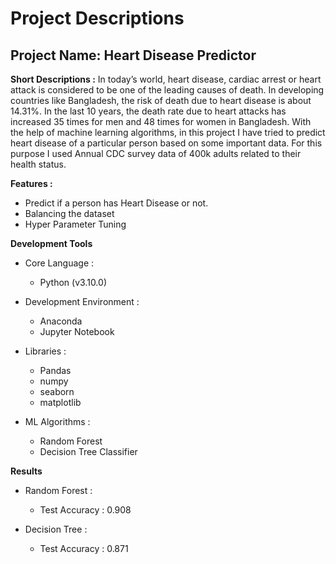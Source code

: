 # Project Descriptions
## Project Name: Heart Disease Predictor

**Short Descriptions :** In today’s world, heart disease, cardiac arrest or heart attack is considered to be one of the leading causes of death.  In developing countries like Bangladesh, the risk of death due to heart disease is about 14.31%. In the last 10 years, the death rate due to heart attacks has increased 35 times for men and 48 times for women in Bangladesh.
With the help of machine learning algorithms, in this project I have tried to predict heart disease of a particular person based on some important data. For this purpose I used Annual CDC survey data of 400k adults related to their health status.

**Features :**
- Predict if a person has Heart Disease or not.
- Balancing the dataset
- Hyper Parameter Tuning

**Development Tools**
+ Core Language : 
    - Python (v3.10.0)

+ Development Environment : 
    - Anaconda
    - Jupyter Notebook

+ Libraries :
    - Pandas
    - numpy
    - seaborn
    - matplotlib

+ ML Algorithms : 
    - Random Forest
    - Decision Tree Classifier

**Results**
+ Random Forest :
    - Test Accuracy : 0.908

+ Decision Tree : 
    - Test Accuracy : 0.871



